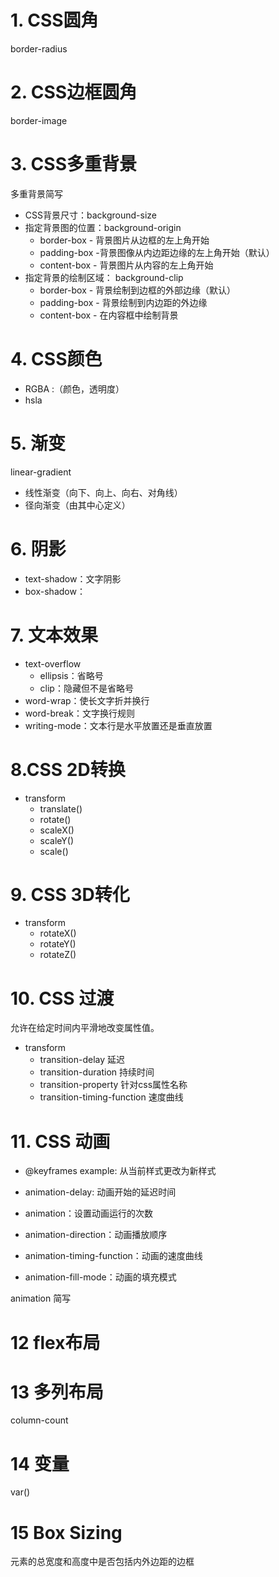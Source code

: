 # 1. CSS圆角
border-radius
# 2. CSS边框圆角
border-image
# 3. CSS多重背景
多重背景简写

- CSS背景尺寸：background-size
- 指定背景图的位置：background-origin
  - border-box - 背景图片从边框的左上角开始
  - padding-box -背景图像从内边距边缘的左上角开始（默认）
  - content-box - 背景图片从内容的左上角开始
- 指定背景的绘制区域： background-clip
  - border-box - 背景绘制到边框的外部边缘（默认）
  - padding-box - 背景绘制到内边距的外边缘
  - content-box - 在内容框中绘制背景
# 4. CSS颜色
- RGBA :（颜色，透明度）
- hsla
# 5. 渐变
linear-gradient
- 线性渐变（向下、向上、向右、对角线）
- 径向渐变（由其中心定义）
# 6. 阴影
- text-shadow：文字阴影
- box-shadow：
# 7. 文本效果
- text-overflow
  - ellipsis：省略号
  - clip：隐藏但不是省略号
- word-wrap：使长文字折并换行
- word-break：文字换行规则
- writing-mode：文本行是水平放置还是垂直放置
# 8.CSS 2D转换
- transform
  - translate()
  - rotate()
  - scaleX()
  - scaleY()
  - scale()
# 9. CSS 3D转化
- transform
  - rotateX()
  - rotateY()
  - rotateZ()
# 10. CSS 过渡
 允许在给定时间内平滑地改变属性值。
- transform
  - transition-delay 延迟
  - transition-duration 持续时间
  - transition-property 针对css属性名称
  - transition-timing-function 速度曲线
# 11. CSS 动画
- @keyframes example: 从当前样式更改为新样式
- animation-delay: 动画开始的延迟时间
- animation：设置动画运行的次数
- animation-direction：动画播放顺序
- animation-timing-function：动画的速度曲线

- animation-fill-mode：动画的填充模式

animation 简写
# 12 flex布局
# 13 多列布局
 column-count
# 14 变量
var()
# 15 Box Sizing
元素的总宽度和高度中是否包括内外边距的边框